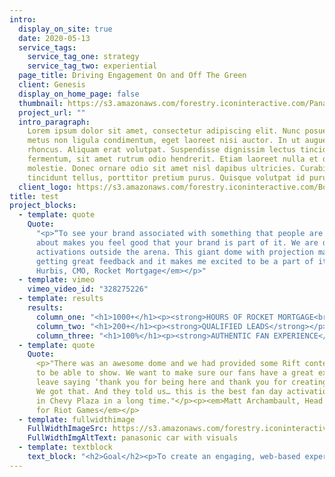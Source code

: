 ```yaml
---
intro:
  display_on_site: true
  date: 2020-05-13
  service_tags:
    service_tag_one: strategy
    service_tag_two: experiential
  page_title: Driving Engagement On and Off The Green
  client: Genesis
  display_on_home_page: false
  thumbnail: https://s3.amazonaws.com/forestry.iconinteractive.com/Panasonic.007.jpeg
  project_url: ""
  intro_paragraph:
    Lorem ipsum dolor sit amet, consectetur adipiscing elit. Nunc posuere
    metus non ligula condimentum, eget laoreet nisi auctor. In ut augue a mauris tempus
    rhoncus. Aliquam erat volutpat. Suspendisse dignissim lectus tincidunt tortor
    fermentum, sit amet rutrum odio hendrerit. Etiam laoreet nulla et diam sollicitudin
    molestie. Donec ornare odio sit amet nisl dapibus ultricies. Curabitur dignissim
    tincidunt tellus, porttitor pretium purus. Quisque volutpat id purus dapibus tempus.
  client_logo: https://s3.amazonaws.com/forestry.iconinteractive.com/Bose.png
title: test
project_blocks:
  - template: quote
    Quote:
      "<p>“To see your brand associated with something that people are so excited
      about makes you feel good that your brand is part of it. We are doing really amazing
      activations outside the arena. This giant dome with projection mapping. We are
      getting great feedback and it makes me excited to be a part of it.”</p><p><em>Casey
      Hurbis, CMO, Rocket Mortgage</em></p>"
  - template: vimeo
    vimeo_video_id: "328275226"
  - template: results
    results:
      column_one: "<h1>1000+</h1><p><strong>HOURS OF ROCKET MORTGAGE<br>BRANDED CONTENT</strong></p>"
      column_two: "<h1>200+</h1><p><strong>QUALIFIED LEADS</strong></p>"
      column_three: "<h1>100%</h1><p><strong>AUTHENTIC FAN EXPERIENCE</strong></p>"
  - template: quote
    Quote:
      <p>"There was an awesome dome and we had provided some Rift content for them
      to be able to show. We want to make sure our fans have a great experience and
      leave saying ‘thank you for being here and thank you for creating this experience.’
      We got that. And they told us… this is the best fan day activation we have seen
      in Chevy Plaza in a long time."</p><p><em>Matt Archambault, Head of NA Partnerships
      for Riot Games</em></p>
  - template: fullwidthimage
    FullWidthImageSrc: https://s3.amazonaws.com/forestry.iconinteractive.com/Panasonic.007.jpeg
    FullWidthImgAltText: panasonic car with visuals
  - template: textblock
    text_block: "<h2>Goal</h2><p>To create an engaging, web-based experience where users could generate unique and customizable running playlists by leveraging the Spotify API, designed in accordance with the Michelob Ultra brand guidelines.</p><h2>Solution</h2><p>An end-to-end web experience where users generated running playlists tailored to their Spotify listening history, running pace and duration, and local weather conditions. Localized versions of the website were also developed to ensure adherence to local alcohol advertising laws across markets, and to support separate but simultaneous ad campaigns.</p>"
---
```

